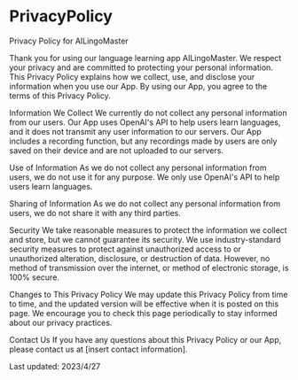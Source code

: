 # PrivacyPolicy
Privacy Policy for AILingoMaster

Thank you for using our language learning app AILingoMaster. We respect your privacy and are committed to protecting your personal information. This Privacy Policy explains how we collect, use, and disclose your information when you use our App. By using our App, you agree to the terms of this Privacy Policy.

Information We Collect
We currently do not collect any personal information from our users. Our App uses OpenAI's API to help users learn languages, and it does not transmit any user information to our servers. Our App includes a recording function, but any recordings made by users are only saved on their device and are not uploaded to our servers.

Use of Information
As we do not collect any personal information from users, we do not use it for any purpose. We only use OpenAI's API to help users learn languages.

Sharing of Information
As we do not collect any personal information from users, we do not share it with any third parties.

Security
We take reasonable measures to protect the information we collect and store, but we cannot guarantee its security. We use industry-standard security measures to protect against unauthorized access to or unauthorized alteration, disclosure, or destruction of data. However, no method of transmission over the internet, or method of electronic storage, is 100% secure.

Changes to This Privacy Policy
We may update this Privacy Policy from time to time, and the updated version will be effective when it is posted on this page. We encourage you to check this page periodically to stay informed about our privacy practices.

Contact Us
If you have any questions about this Privacy Policy or our App, please contact us at [insert contact information].

Last updated: 2023/4/27
